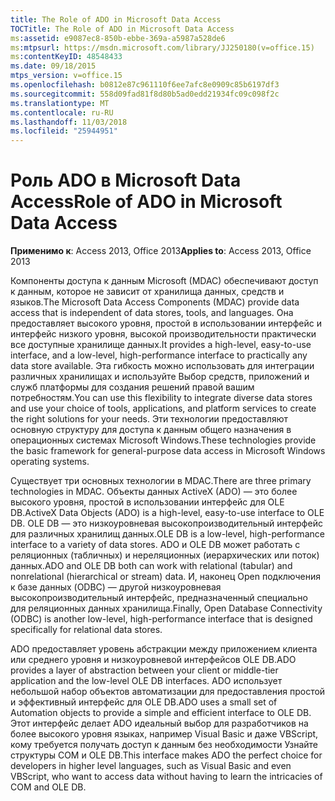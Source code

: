 ```yaml
---
title: The Role of ADO in Microsoft Data Access
TOCTitle: The Role of ADO in Microsoft Data Access
ms:assetid: e9087ec8-850b-ebbe-369a-a5987a528de6
ms:mtpsurl: https://msdn.microsoft.com/library/JJ250180(v=office.15)
ms:contentKeyID: 48548433
ms.date: 09/18/2015
mtps_version: v=office.15
ms.openlocfilehash: b0812e87c961110f6ee7afc8e0909c85b6197df3
ms.sourcegitcommit: 558d09fad81f8d80b5ad0edd21934fc09c098f2c
ms.translationtype: MT
ms.contentlocale: ru-RU
ms.lasthandoff: 11/03/2018
ms.locfileid: "25944951"
---
```

# <a name="role-of-ado-in-microsoft-data-access"></a><span data-ttu-id="b2ffe-102">Роль ADO в Microsoft Data Access</span><span class="sxs-lookup"><span data-stu-id="b2ffe-102">Role of ADO in Microsoft Data Access</span></span>

<span data-ttu-id="b2ffe-103">**Применимо к**: Access 2013, Office 2013</span><span class="sxs-lookup"><span data-stu-id="b2ffe-103">**Applies to**: Access 2013, Office 2013</span></span>

<span data-ttu-id="b2ffe-104">Компоненты доступа к данным Microsoft (MDAC) обеспечивают доступ к данным, которое не зависит от хранилища данных, средств и языков.</span><span class="sxs-lookup"><span data-stu-id="b2ffe-104">The Microsoft Data Access Components (MDAC) provide data access that is independent of data stores, tools, and languages.</span></span> <span data-ttu-id="b2ffe-105">Она предоставляет высокого уровня, простой в использовании интерфейс и интерфейс низкого уровня, высокой производительности практически все доступные хранилище данных.</span><span class="sxs-lookup"><span data-stu-id="b2ffe-105">It provides a high-level, easy-to-use interface, and a low-level, high-performance interface to practically any data store available.</span></span> <span data-ttu-id="b2ffe-106">Эта гибкость можно использовать для интеграции различных хранилищах и используйте Выбор средств, приложений и служб платформы для создания решений правой вашим потребностям.</span><span class="sxs-lookup"><span data-stu-id="b2ffe-106">You can use this flexibility to integrate diverse data stores and use your choice of tools, applications, and platform services to create the right solutions for your needs.</span></span> <span data-ttu-id="b2ffe-107">Эти технологии предоставляют основную структуру для доступа к данным общего назначения в операционных системах Microsoft Windows.</span><span class="sxs-lookup"><span data-stu-id="b2ffe-107">These technologies provide the basic framework for general-purpose data access in Microsoft Windows operating systems.</span></span>

<span data-ttu-id="b2ffe-108">Существует три основных технологии в MDAC.</span><span class="sxs-lookup"><span data-stu-id="b2ffe-108">There are three primary technologies in MDAC.</span></span> <span data-ttu-id="b2ffe-109">Объекты данных ActiveX (ADO) — это более высокого уровня, простой в использовании интерфейс для OLE DB.</span><span class="sxs-lookup"><span data-stu-id="b2ffe-109">ActiveX Data Objects (ADO) is a high-level, easy-to-use interface to OLE DB.</span></span> <span data-ttu-id="b2ffe-110">OLE DB — это низкоуровневая высокопроизводительный интерфейс для различных хранилищ данных.</span><span class="sxs-lookup"><span data-stu-id="b2ffe-110">OLE DB is a low-level, high-performance interface to a variety of data stores.</span></span> <span data-ttu-id="b2ffe-111">ADO и OLE DB может работать с реляционных (табличных) и нереляционных (иерархических или поток) данных.</span><span class="sxs-lookup"><span data-stu-id="b2ffe-111">ADO and OLE DB both can work with relational (tabular) and nonrelational (hierarchical or stream) data.</span></span> <span data-ttu-id="b2ffe-112">И, наконец Open подключения к базе данных (ODBC) — другой низкоуровневая высокопроизводительный интерфейс, предназначенный специально для реляционных данных хранилища.</span><span class="sxs-lookup"><span data-stu-id="b2ffe-112">Finally, Open Database Connectivity (ODBC) is another low-level, high-performance interface that is designed specifically for relational data stores.</span></span>

<span data-ttu-id="b2ffe-113">ADO предоставляет уровень абстракции между приложением клиента или среднего уровня и низкоуровневой интерфейсов OLE DB.</span><span class="sxs-lookup"><span data-stu-id="b2ffe-113">ADO provides a layer of abstraction between your client or middle-tier application and the low-level OLE DB interfaces.</span></span> <span data-ttu-id="b2ffe-114">ADO использует небольшой набор объектов автоматизации для предоставления простой и эффективный интерфейс для OLE DB.</span><span class="sxs-lookup"><span data-stu-id="b2ffe-114">ADO uses a small set of Automation objects to provide a simple and efficient interface to OLE DB.</span></span> <span data-ttu-id="b2ffe-115">Этот интерфейс делает ADO идеальный выбор для разработчиков на более высокого уровня языках, например Visual Basic и даже VBScript, кому требуется получать доступ к данным без необходимости Узнайте структуры COM и OLE DB.</span><span class="sxs-lookup"><span data-stu-id="b2ffe-115">This interface makes ADO the perfect choice for developers in higher level languages, such as Visual Basic and even VBScript, who want to access data without having to learn the intricacies of COM and OLE DB.</span></span>


